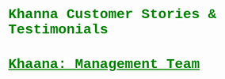 <html>
<body>
    
<h1 style = "color:green; font-family:courier" <b>Khanna Customer Stories & Testimonials</b></h1>
<h1 style = "color:green; font-family:courier; text-decoration: underline"<b>Khaana: Management Team</b></h1>

 
  
  
  
  
    
  </body>
</html>
